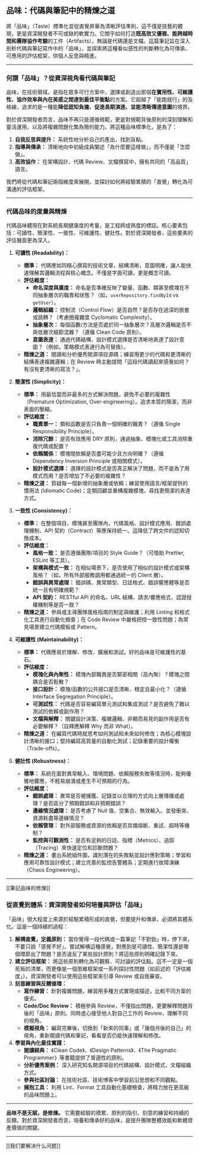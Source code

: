 ## 品味：代碼與筆記中的精煉之道

將「品味」（Taste）標準化並從直覺昇華為清晰評估準則，這不僅是技藝的體現，更是資深開發者不可或缺的軟實力。它關乎如何打造**既高效又優雅、能跨越時間和團隊協作考驗**的工件（Artifacts），無論是代碼還是文檔。這篇筆記旨在深入剖析代碼與筆記寫作中的「品味」，並探索將這種看似感性的判斷轉化為可傳承、可應用的評估框架，供個人反思與精進。

---

### 何謂「品味」？從資深視角看代碼與筆記

品味，在技術領域，是指在眾多可行方案中，選擇或創造出那個**在實用性、可維護性、協作效率與內在美感之間達到最佳平衡點**的方案。它超越了「能跑就行」的及格線，追求的是一種能**降低認知負擔、促進長期演進、並能清晰傳達意圖**的境界。

對於資深開發者而言，品味不再只是遵循規範，更是對規範背後原則的深刻理解和靈活運用，以及將複雜問題化繁為簡的能力。將這種品味標準化，是為了：
1.  **自我反思與提升：** 系統性地分析自己的產出，找到盲點。
2.  **指導與傳承：** 清晰地向中初級成員闡述「為什麼要這樣做」，而不僅是「怎麼做」。
3.  **高效協作：** 在架構設計、代碼 Review、文檔撰寫中，擁有共同的「高品質」語言。

我們將從代碼和筆記兩個維度來展開，並探討如何將經驗累積的「直覺」轉化為可溝通的評估框架。

---

### 代碼品味的度量與精煉

代碼品味體現在對系統長期健康度的考量，是工程師成熟度的標誌。核心要素包括：可讀性、簡潔性、一致性、可維護性、健壯性。對於資深開發者，這些要素的評估層面更為深入。

1.  **可讀性 (Readability)：**
    *   **標準：** 代碼應如同精心撰寫的技術文章，結構清晰，意圖明確，讓人能快速理解其邏輯流程與核心概念。不僅是字面可讀，更是概念可讀。
    *   **評估維度：**
        *   **命名深度與廣度：** 命名是否準確反映了變量、函數、類甚至模塊在不同抽象層次的職責和狀態？（如，`userRepository.findById` vs `getUser`）。
        *   **邏輯組織：** 控制流（Control Flow）是否自然？是否存在過深的嵌套或跳轉？（考慮圈複雜度 Cyclomatic Complexity）。
        *   **抽象層次：** 每個函數/方法是否處於同一抽象層次？高層次邏輯是否不與低層次細節混雜？（遵循 Clean Code 原則）。
        *   **意圖表達：** 通過代碼結構、設計模式選擇是否清晰地表達了設計意圖？（例如，策略模式表達行為可替換）。
    *   **精煉之道：** 閱讀和分析優秀開源項目源碼；練習用更少的代碼和更清晰的結構表達複雜邏輯；在 Review 時主動提問「這段代碼讀起來感覺如何？有沒有更清晰的寫法？」。

2.  **簡潔性 (Simplicity)：**
    *   **標準：** 用最恰當而非最多的方式解決問題，避免不必要的複雜性（Premature Optimization, Over-engineering）。追求本質的簡潔，而非表面的壓縮。
    *   **評估維度：**
        *   **職責單一：** 類和函數是否只負責一個明確的職責？（遵循 Single Responsibility Principle）。
        *   **消除冗餘：** 是否有效應用 DRY 原則，通過抽象、模塊化或工具消除重複代碼或配置？
        *   **依賴關係：** 模塊間依賴是否盡可能少且方向明確？（遵循 Dependency Inversion Principle 或相關模式）。
        *   **設計模式選擇：** 選擇的設計模式是否真正解決了問題，而不是為了用模式而用？是否增加了不必要的複雜性？
    *   **精煉之道：** 質疑每一個新增的抽象層或依賴；練習使用語言/框架提供的慣用法 (Idiomatic Code)；定期回顧並重構複雜模塊，尋找更簡潔的表達方式。

3.  **一致性 (Consistency)：**
    *   **標準：** 在整個項目、模塊甚至團隊內，代碼風格、設計模式應用、錯誤處理機制、API 契約（Contract）等應保持統一。這降低了跨文件的認知切換成本。
    *   **評估維度：**
        *   **風格一致：** 是否遵循團隊/項目的 Style Guide？（可借助 Prettier, ESLint 等工具）。
        *   **架構與模式一致：** 在相似場景下，是否使用了相似的設計模式或架構風格？（如，所有外部服務調用都通過統一的 Client 層）。
        *   **錯誤與異常處理：** 錯誤碼、異常類型、日誌格式、錯誤響應體等是否統一且有明確規範？
        *   **API 契約：** RESTful API 的命名、URL 結構、請求/響應格式、認證授權機制等是否一致？
    *   **精煉之道：** 參與或主導團隊風格指南的制定與維護；利用 Linting 和格式化工具進行自動化檢查；在 Code Review 中嚴格把控一致性問題；為常見場景建立代碼模板或 Pattern。

4.  **可維護性 (Maintainability)：**
    *   **標準：** 代碼應易於理解、修改、擴展和測試。好的品味是可維護性的基石。
    *   **評估維度：**
        *   **模塊化與內聚性：** 模塊內部職責是否緊密相關（高內聚）？模塊之間耦合是否鬆散？
        *   **接口設計：** 模塊/函數的公共接口是否清晰、穩定且最小化？（遵循 Interface Segregation Principle）。
        *   **可測試性：** 代碼是否容易編寫單元測試和集成測試？是否避免了難以測試的依賴或副作用？
        *   **文檔與解釋：** 關鍵設計決策、複雜邏輯、非顯而易見的副作用是否有必要解釋？（註釋應解釋 Why 而非 What）。
    *   **精煉之道：** 在編寫代碼時就思考如何測試和未來如何修改；為核心模塊設計清晰的接口；堅持編寫高質量的自動化測試；記錄重要的設計權衡（Trade-offs）。

5.  **健壯性 (Robustness)：**
    *   **標準：** 系統在面對異常輸入、環境問題、依賴服務失敗等情況時，能夠優雅地響應，不輕易崩潰或產生不可預期的行為。
    *   **評估維度：**
        *   **錯誤處理：** 異常是否被捕獲、記錄並以合理的方式向上層傳播或處理？是否區分了預期錯誤和非預期錯誤？
        *   **邊緣情況處理：** 是否考慮了 Null 值、空集合、無效輸入、並發衝突、資源耗盡等邊緣情況？
        *   **依賴管理：** 對外部服務或資源的依賴是否具備熔斷、重試、超時等機制？
        *   **監控與可觀測性：** 是否有足夠的日誌、指標（Metrics）、追踪（Tracing）來快速定位和診斷問題？
    *   **精煉之道：** 畫出系統組件圖，識別潛在的失敗點並設計應對策略；學習和應用可靠性設計模式；建立完善的監控告警體系；定期進行故障演練（Chaos Engineering）。

---

[[筆記品味的修煉]]

### 從直覺到體系：資深開發者如何培養與評估「品味」

「品味」很大程度上來源於經驗累積形成的直覺，但要提升和傳承，必須將其體系化。這是一個持續的過程：

1.  **解構直覺，定義原則：** 當你覺得一段代碼或一篇筆記「不對勁」時，停下來，不要只說「感覺不好」。嘗試解構這種感覺，對應到是可讀性、簡潔性還是哪個環節出了問題？是否違反了某些設計原則？將這些原則明確記錄下來。
2.  **建立評估框架：** 將這些原則轉化為可觀察、可討論的評估點。這不一定是一個死板的清單，而更像是一個思維框架或一系列探討性問題（如前述的「評估維度」）。資深開發者可以使用這些框架來引導 Review 或自我審查。
3.  **刻意練習與反饋循環：**
    *   **寫作練習：** 針對複雜問題，練習用多種方式實現或描述，比較不同方案的優劣。
    *   **Code/Doc Review：** 積極參與 Review，不僅指出問題，更要解釋問題背後的「品味」原則。同時虛心接受他人對自己工作的 Review，理解不同的視角。
    *   **模擬視角：** 編寫完畢後，切換到「新來的同事」或「幾個月後的自己」的視角，重新閱讀代碼和筆記，看看是否仍能快速理解和修改。
4.  **學習與內化最佳實踐：**
    *   **閱讀經典：** 《Clean Code》、《Design Patterns》、《The Pragmatic Programmer》等書籍提供了普適性的原則。
    *   **分析優秀案例：** 深入研究知名開源項目的代碼結構、設計模式、文檔組織方式。
    *   **參與社區討論：** 在技術社區、技術博客中學習前沿思想和不同觀點。
    *   **擁抱工具：** 利用 Lint、Format 工具自動化基礎檢查，將精力放在更高級的品味問題上。

---

**品味不是天賦，是修煉。** 它需要經驗的積累、原則的指引、刻意的練習和持續的反饋。對於資深開發者而言，培養和傳承好的品味，是提升團隊整體效能和軟體資產價值的關鍵。

---

[[我们要解决什么问题]]